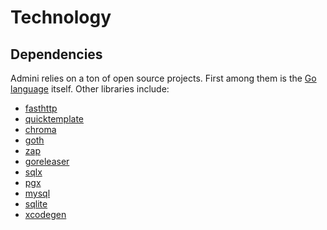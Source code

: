<!--- Content managed by Project Forge, see [projectforge.md] for details. -->
# Technology

## Dependencies

Admini relies on a ton of open source projects. First among them is the [Go language][1] itself. Other libraries include:

- [fasthttp][2]
- [quicktemplate][3]
- [chroma][4]
- [goth][5]
- [zap][6]
- [goreleaser][7]
- [sqlx][8]
- [pgx][9]
- [mysql][10]
- [sqlite][11]
- [xcodegen][12]


[1]: https://golang.org "What a great contribution to the world of engineering"
[2]: https://github.com/valyala/fasthttp "So much faster than the stdlib, and only slightly more annoying to work with"
[3]: https://github.com/valyala/quicktemplate "The only compile-time template engine that lets you control whitespace"
[4]: https://github.com/alecthomas/chroma "Renders a syntax-highlighted table in a surprisingly small amount of time"
[5]: https://github.com/markbates/goth "Handles OAuth for dozens of providers, works every time"
[6]: https://go.uber.org/zap "Crazy fast logging, with a custom encoder to dump tons of debug info"
[7]: https://goreleaser.com "Builds projects in all sorts of formats"
[8]: https://github.com/jmoiron/sqlx "Provides enhancements to the stdlib's sql package, super handy"
[9]: https://github.com/jackc/pgx "Handles (most of) the crazy types that PostgreSQL supports"
[10]: https://github.com/go-sql-driver/mysql "The Golang MySQL driver, does what it says on the tin"
[11]: https://modernc.org/sqlite "A version of SQLite that was compiled to Go by a machine"
[12]: https://github.com/yonaskolb/XcodeGen "Generates messy iOS XCode projects"
